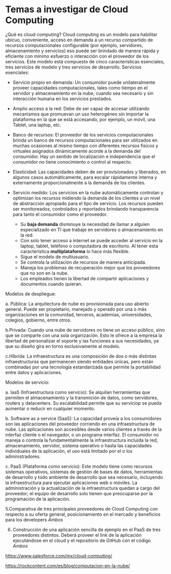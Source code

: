 # Temas a investigar de Cloud Computing

¿Qué es cloud computing?
Cloud computing es un modelo para habilitar ubicuo, conveniente, acceso en demanda a un recurso compartido de recursos computacionales configurable (por ejemplo, servidores, almacenamiento y servicios) eso puede ser brindado de manera rápida y eficiente con mínimo esfuerzo o interacción con el proveedor de los servicios. Este modelo está compuesto de cinco características esenciales, tres servicios de modelo y tres servicios de desarrollo.
Servicios esenciales:
* Servicio propio en demanda: Un consumidor puede unilateralmente proveer capacidades computacionales, tales como tiempo en el servidor y almacenamiento en la nube, cuando sea necesario y sin interacción humana en los servicios prestados.
* Amplio acceso a la red: Debe de ser capaz de accesar utilizando mecanismos que promuevan un uso heterogéneo sin importar la plataforma en la que se está accesando, por ejemplo, un móvil, una Tablet, una laptop, etc.  
* Banco de recursos: El proveedor de los servicios computacionales brinda un banco de recursos computacionales para ser utilizados en muchas ocasiones al mismo tiempo con diferentes recursos físicos y virtuales asignados dinámicamente acorde a la demanda del consumidor. Hay un sentido de localización e independencia que el consumidor no tiene conocimiento o control al respecto.
* Elasticidad: Las capacidades deben de ser provisionados y liberados, en algunos casos automáticamente, para escalar rápidamente interna y externamente proporcionalmente a la demanda de los clientes.
* Servicio medido: Los servicios en la nube automáticamente controlan y optimizan los recursos midiendo la demanda de los clientes a un nivel de abstracción apropiado para el tipo de servicio. Los recursos pueden ser monitoreados, controlados y reportados brindando transparencia para tanto el consumidor como el proveedor.

  - Su **baja demanda** disminuye la necesidad de llamar a alguien especializado en TI que trabaje en servidores o almacenamiento en la red.
  - Con solo tener acceso a internet se puede acceder al servicio en la laptop, tablet, teléfono o computadora de escritorio. Al tener esta característica **multiplataforma** lo hace más flexible.
  - Sigue el modelo de multiusuario.
  - Se controla la utilización de recursos de manera anticipada.
  - Maneja los problemas de recuperación mejor que los proveedores que no son en la nube.
  - Los empleados tienen la libertad de compartir aplicaciones y documentos cuando quieran.

Modelos de despliegue:

  a. Pública: La arquitectura de nube es provisionada para uso abierto general. Puede ser propietario, manejado y operado por una o más organizaciones en la comunidad, terceros, academias, universidades, colegios, gobierno, entre otros.
  
  b.Privada: Cuando una nube de servidores no tiene un acceso público, sino que se comparte con una sola organización. Esto le ofrece a la empresa la libertad de personalizar el soporte y las funciones a sus necesidades, ya que su diseño gira en torno exclusivamente al modelo.
  
  c.Híbrida: La infraestructura es una composición de dos o más distintas infraestructuras que permanecen siendo entidades únicas, pero están combinadas por una tecnología estandarizada que permite la portabilidad entre datos y aplicaciones.
  
 Modelos de servicio:
 
  a. IaaS (Infraestructura como servicio): Se alquilan herramientas que permiten el almacenamiento y la transmición de datos, como servidores, routers y datacenters. Su escalabilidad permite que su serviciop se pueda aumentar o reducir en cualquier momento.
  
  b. Software as a service (SaaS): La capacidad proveía a los consumidores son las aplicaciones del proveedor corriendo en una infraestructura de nube.  Las aplicaciones son accesibles desde varios clientes a través de la interfaz cliente o el navegador, o un programa interfaz. El consumidor no maneja o controla la fundamentalmente la infraestructura incluida la red, almacenamiento, servidor, sistema operativo o hasta las capacidades individuales de la aplicación, el uso está limitado por el o los administradores.
  
  c. PaaS (Plataforma como servicio): Este modelo tiene como recursos sistemas operativos, sistemas de gestión de bases de datos, herramientas de desarrollo y todo ambiente de desarrollo que sea necesario, incluyendo la infraestructura para ejecutar aplicaciones web o móviles. La administración y la actualización de la infraestructura quedan a cargo del proveedor; el equipo de desarrollo solo tienen que preocuparse por la programación de la aplicación.
  
5.Comparativa de tres principales proveedores de Cloud Computing con respecto a su oferta general, posicionamiento en el mercado y beneficios para los developers _Ambos_

6. Construcción de una aplicación sencilla de ejemplo en el PaaS de tres proveedores distintos. Deberá proveer el link de la aplicación ejecutándose en el cloud y el repositorio de GitHub con el código _Ambos_

https://www.salesforce.com/mx/cloud-computing/

https://rockcontent.com/es/blog/computacion-en-la-nube/

